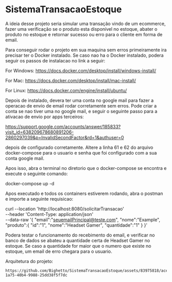 # SistemaTransacaoEstoque
A ideia desse projeto seria simular uma transação vindo de um ecommerce, fazer uma verificação se o produto esta disponível no estoque, abater o produto no estoque e retornar sucesso ou erro para o cliente em forma de email.

Para conseguir rodar o projeto em sua maquina sem erros primeiramente ira precisar ter o Docker instalado. 
Se caso nao ha o Docker instalado, podera seguir os passos de instalacao no link a seguir:

For Windows: https://docs.docker.com/desktop/install/windows-install/

For Mac: https://docs.docker.com/desktop/install/mac-install/

For Linux: https://docs.docker.com/engine/install/ubuntu/

Depois de instalado, devera ter uma conta no google mail para fazer a operacao de envio de email rodar corretamente sem erros.
Pode criar a conta se nao tiver uma no google mail, e seguir o seguinte passo para a ativacao de envio por apps terceiros:

https://support.google.com/accounts/answer/185833?visit_id=638209678680891206-2860297039&p=InvalidSecondFactor&rd=1&authuser=0

depois de configurado corretamente.
Altere a linha 61 e 62 do arquivo docker-compose para o usuario e senha que foi configurado com a sua conta google mail.

Apos isso, abra o terminal no diretorio que o docker-compose se encontra e execute o seguinte comando:

docker-compose up -d

Apos executado e todos os containers estiverem rodando, abra o postman e importe a seguinte requisicao:

curl --location 'http://localhost:8080/solicitarTransacao' \
--header 'Content-Type: application/json' \
--data-raw '{
    "email":"seuemailPrincipal@teste.com",
    "nome":"Example",
    "produto":{
        "id":"1",
        "nome":"Headset Gamer",
        "quantidade":"1"
    }
}'

Podera testar o funcionamento do recebimento do email, e verificar no banco de dados se abateu a quantidade certa de Headset Gamer no estoque. 
Se caso a quantidade for maior que o numero que existe no estoque, um email de erro chegara para o usuario.

Arquitetura do projeto:

    https://github.com/Bighetto/SistemaTransacaoEstoque/assets/83975818/acea1a6a-1a75-40b4-9988-25dd38f5f7dc
